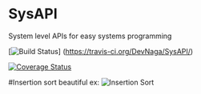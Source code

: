 # SysAPI
System level APIs for easy systems programming

[![Build Status](https://travis-ci.org/DevNaga/SysAPI.svg?branch=master)]
(https://travis-ci.org/DevNaga/SysAPI/)

[![Coverage Status](https://coveralls.io/repos/DevNaga/SysAPI/badge.svg)](https://coveralls.io/r/DevNaga/SysAPI)

#Insertion sort beautiful ex:
![Insertion Sort](http://upload.wikimedia.org/wikipedia/commons/9/9c/Insertion-sort-example.gif)
